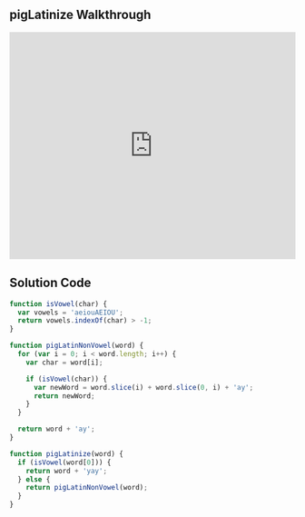 ## pigLatinize Walkthrough

<iframe src="https://player.vimeo.com/video/223192687" width="100%" height="400" frameborder="0" webkitallowfullscreen mozallowfullscreen allowfullscreen></iframe>

## Solution Code

```js
function isVowel(char) {
  var vowels = 'aeiouAEIOU';
  return vowels.indexOf(char) > -1;
}

function pigLatinNonVowel(word) {
  for (var i = 0; i < word.length; i++) {
    var char = word[i];

    if (isVowel(char)) {
      var newWord = word.slice(i) + word.slice(0, i) + 'ay';
      return newWord;
    }
  }

  return word + 'ay';
}

function pigLatinize(word) {
  if (isVowel(word[0])) {
    return word + 'yay';
  } else {
    return pigLatinNonVowel(word);
  }
}

```
